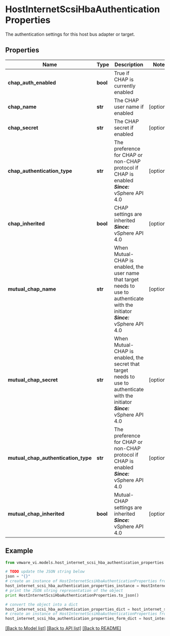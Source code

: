 # HostInternetScsiHbaAuthenticationProperties

The authentication settings for this host bus adapter or target. 

## Properties
Name | Type | Description | Notes
------------ | ------------- | ------------- | -------------
**chap_auth_enabled** | **bool** | True if CHAP is currently enabled  | 
**chap_name** | **str** | The CHAP user name if enabled  | [optional] 
**chap_secret** | **str** | The CHAP secret if enabled  | [optional] 
**chap_authentication_type** | **str** | The preference for CHAP or non-CHAP protocol if CHAP is enabled  ***Since:*** vSphere API 4.0  | [optional] 
**chap_inherited** | **bool** | CHAP settings are inherited  ***Since:*** vSphere API 4.0  | [optional] 
**mutual_chap_name** | **str** | When Mutual-CHAP is enabled, the user name that target needs to use to authenticate with the initiator  ***Since:*** vSphere API 4.0  | [optional] 
**mutual_chap_secret** | **str** | When Mutual-CHAP is enabled, the secret that target needs to use to authenticate with the initiator  ***Since:*** vSphere API 4.0  | [optional] 
**mutual_chap_authentication_type** | **str** | The preference for CHAP or non-CHAP protocol if CHAP is enabled  ***Since:*** vSphere API 4.0  | [optional] 
**mutual_chap_inherited** | **bool** | Mutual-CHAP settings are inherited  ***Since:*** vSphere API 4.0  | [optional] 

## Example

```python
from vmware_vi.models.host_internet_scsi_hba_authentication_properties import HostInternetScsiHbaAuthenticationProperties

# TODO update the JSON string below
json = "{}"
# create an instance of HostInternetScsiHbaAuthenticationProperties from a JSON string
host_internet_scsi_hba_authentication_properties_instance = HostInternetScsiHbaAuthenticationProperties.from_json(json)
# print the JSON string representation of the object
print HostInternetScsiHbaAuthenticationProperties.to_json()

# convert the object into a dict
host_internet_scsi_hba_authentication_properties_dict = host_internet_scsi_hba_authentication_properties_instance.to_dict()
# create an instance of HostInternetScsiHbaAuthenticationProperties from a dict
host_internet_scsi_hba_authentication_properties_form_dict = host_internet_scsi_hba_authentication_properties.from_dict(host_internet_scsi_hba_authentication_properties_dict)
```
[[Back to Model list]](../README.md#documentation-for-models) [[Back to API list]](../README.md#documentation-for-api-endpoints) [[Back to README]](../README.md)


